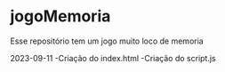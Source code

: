 # jogoMemoria
Esse repositório tem um jogo muito loco de memoria


2023-09-11
-Criação do index.html
-Criação do script.js